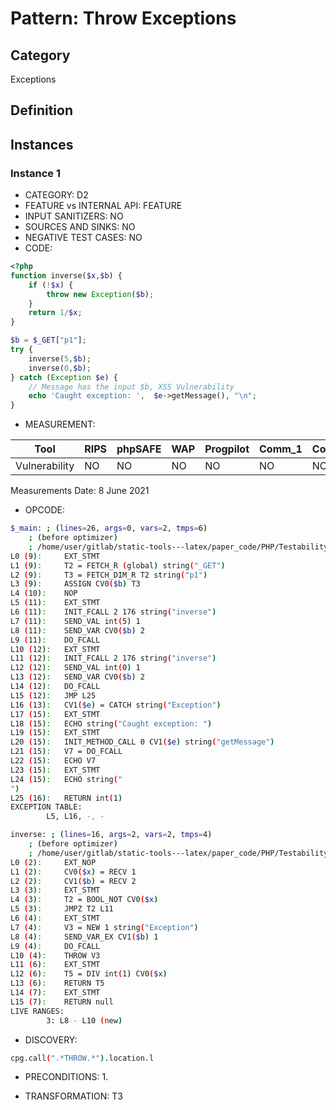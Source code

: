 # Pattern: Throw Exceptions

## Category

Exceptions

## Definition

## Instances

### Instance 1

- CATEGORY: D2
- FEATURE vs INTERNAL API: FEATURE
- INPUT SANITIZERS:  NO
- SOURCES AND SINKS: NO 
- NEGATIVE TEST CASES: NO
- CODE:

```php
<?php
function inverse($x,$b) {
    if (!$x) {
        throw new Exception($b);
    }
    return 1/$x;
}

$b = $_GET["p1"];
try {
    inverse(5,$b);
    inverse(0,$b);
} catch (Exception $e) {
    // Message has the input $b, XSS Vulnerability
    echo 'Caught exception: ',  $e->getMessage(), "\n";
}
```

- MEASUREMENT:

| Tool          | RIPS | phpSAFE | WAP  | Progpilot | Comm_1 | Comm_2 | Correct |
| ------------- | ---- | ------- | ---- | --------- | ------- | --------- | ------- |
| Vulnerability | NO   | NO      | NO   | NO        | NO      | NO        | YES     |
Measurements Date: 8 June 2021

- OPCODE:

```bash
$_main: ; (lines=26, args=0, vars=2, tmps=6)
    ; (before optimizer)
    ; /home/user/gitlab/static-tools---latex/paper_code/PHP/Testability_Patterns/40_throw_exception/40_throw_exception.php:1-16
L0 (9):     EXT_STMT
L1 (9):     T2 = FETCH_R (global) string("_GET")
L2 (9):     T3 = FETCH_DIM_R T2 string("p1")
L3 (9):     ASSIGN CV0($b) T3
L4 (10):    NOP
L5 (11):    EXT_STMT
L6 (11):    INIT_FCALL 2 176 string("inverse")
L7 (11):    SEND_VAL int(5) 1
L8 (11):    SEND_VAR CV0($b) 2
L9 (11):    DO_FCALL
L10 (12):   EXT_STMT
L11 (12):   INIT_FCALL 2 176 string("inverse")
L12 (12):   SEND_VAL int(0) 1
L13 (12):   SEND_VAR CV0($b) 2
L14 (12):   DO_FCALL
L15 (12):   JMP L25
L16 (13):   CV1($e) = CATCH string("Exception")
L17 (15):   EXT_STMT
L18 (15):   ECHO string("Caught exception: ")
L19 (15):   EXT_STMT
L20 (15):   INIT_METHOD_CALL 0 CV1($e) string("getMessage")
L21 (15):   V7 = DO_FCALL
L22 (15):   ECHO V7
L23 (15):   EXT_STMT
L24 (15):   ECHO string("
")
L25 (16):   RETURN int(1)
EXCEPTION TABLE:
        L5, L16, -, -

inverse: ; (lines=16, args=2, vars=2, tmps=4)
    ; (before optimizer)
    ; /home/user/gitlab/static-tools---latex/paper_code/PHP/Testability_Patterns/40_throw_exception/40_throw_exception.php:2-7
L0 (2):     EXT_NOP
L1 (2):     CV0($x) = RECV 1
L2 (2):     CV1($b) = RECV 2
L3 (3):     EXT_STMT
L4 (3):     T2 = BOOL_NOT CV0($x)
L5 (3):     JMPZ T2 L11
L6 (4):     EXT_STMT
L7 (4):     V3 = NEW 1 string("Exception")
L8 (4):     SEND_VAR_EX CV1($b) 1
L9 (4):     DO_FCALL
L10 (4):    THROW V3
L11 (6):    EXT_STMT
L12 (6):    T5 = DIV int(1) CV0($x)
L13 (6):    RETURN T5
L14 (7):    EXT_STMT
L15 (7):    RETURN null
LIVE RANGES:
        3: L8 - L10 (new)
```

- DISCOVERY:

```bash
cpg.call(".*THROW.*").location.l
```

- PRECONDITIONS:
   1.

- TRANSFORMATION: T3

```

```


